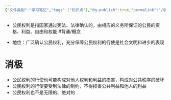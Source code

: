 ```yaml
---
{"文件类别":"学习笔记","tags":["知识点"],"dg-publish":true,"permalink":"/学习笔记studyup/知识点cheese/公民权利/","dgPassFrontmatter":true,"created":"2024-09-12T15:53:11.620+08:00","updated":"2024-09-12T15:57:57.359+08:00"}
---
```


- 公民权利是指国家通过宪法、法律确认的，由相应的义务所保证的公民的资格、利益、自由和权能 #背诵/概念 

- 地位：广泛确认公民权利，充分保障公民权利的行使是社会文明和进步的表现
# 消极
- 公民权利的行使也可能构成对他人权利和利益的损害，构成对公共秩序的破坏
- 公民权利的行使要受到法律的制约，不得损害公共利益和他人的利益
- 公民权利也不是无限的、绝对的